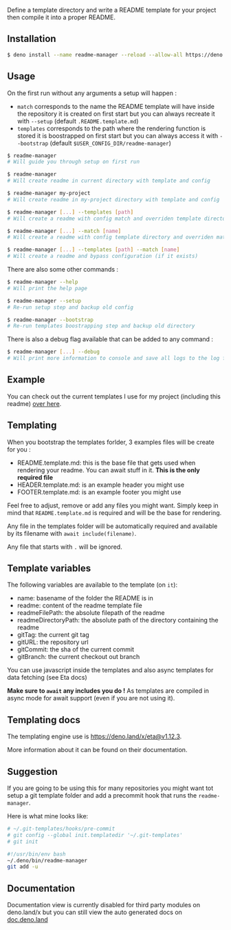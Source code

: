 Define a template directory and write a README template for your
project then compile it into a proper README.

## Installation
```bash
$ deno install --name readme-manager --reload --allow-all https://deno.land/x/readme_manager/cli.ts
```

## Usage
On the first run without any arguments a setup will happen :
 - `match` corresponds to the name the README template will have inside the repository
it is created on first start but you can always recreate it with `--setup`
(default `.README.template.md`)
 - `templates` corresponds to the path where the rendering function is stored
it is boostrapped on first start but you can always access it with `--bootstrap`
(default `$USER_CONFIG_DIR/readme-manager`)

```bash
$ readme-manager
# Will guide you through setup on first run

$ readme-manager
# Will create readme in current directory with template and config

$ readme-manager my-project
# Will create readme in my-project directory with template and config

$ readme-manager [...] --templates [path]
# Will create a readme with config match and overriden template directory

$ readme-manager [...] --match [name]
# Will create a readme with config template directory and overriden match name

$ readme-manager [...] --templates [path] --match [name]
# Will create a readme and bypass configuration (if it exists)
```

There are also some other commands :
```bash
$ readme-manager --help
# Will print the help page

$ readme-manager --setup
# Re-run setup step and backup old config

$ readme-manager --bootstrap
# Re-run templates boostrapping step and backup old directory
```

There is also a debug flag available that can be added to any command :
```bash
$ readme-manager [...] --debug
# Will print more information to console and save all logs to the log file (instead of only errors by default)
```

## Example
You can check out the current templates I use for my project (including this readme) [over here](https://code.eutychia.org/kay/readme-templates).

## Templating
When you bootstrap the templates forlder, 3 examples files will be create for you :
- README.template.md: this is the base file that gets used when rendering your readme. You can await stuff in it. **This is the only required file**
- HEADER.template.md: is an example header you might use
- FOOTER.template.md: is an example footer you might use

Feel free to adjust, remove or add any files you might want. Simply keep in mind that `README.template.md` is required and will be the base for rendering.

Any file in the templates folder will be automatically required and available by its filename with `await include(filename)`.

Any file that starts with `.` will be ignored.

## Template variables
The following variables are available to the template (on `it`):
- name: basename of the folder the README is in
- readme: content of the readme template file
- readmeFilePath: the absolute filepath of the readme
- readmeDirectoryPath: the absolute path of the directory containing the readme
- gitTag: the current git tag
- gitURL: the repository url
- gitCommit: the sha of the current commit
- gitBranch: the current checkout out branch

You can use javascript inside the templates and also async templates for data fetching (see Eta docs)

**Make sure to `await` any includes you do !** As templates are compiled in async mode for await support (even if you are not using it).

## Templating docs
The templating engine use is https://deno.land/x/eta@v1.12.3.

More information about it can be found on their documentation.

## Suggestion
If you are going to be using this for many repositories you might want tot setup a git template folder and add a precommit hook that runs the `readme-manager`.

Here is what mine looks like:
```bash
# ~/.git-templates/hooks/pre-commit
# git config --global init.templatedir '~/.git-templates'
# git init 

#!/usr/bin/env bash
~/.deno/bin/readme-manager
git add -u
```

## Documentation
Documentation view is currently disabled for third party modules on deno.land/x but you can still view the auto generated docs on [doc.deno.land](https://doc.deno.land/https://deno.land/x/readme_manager)


